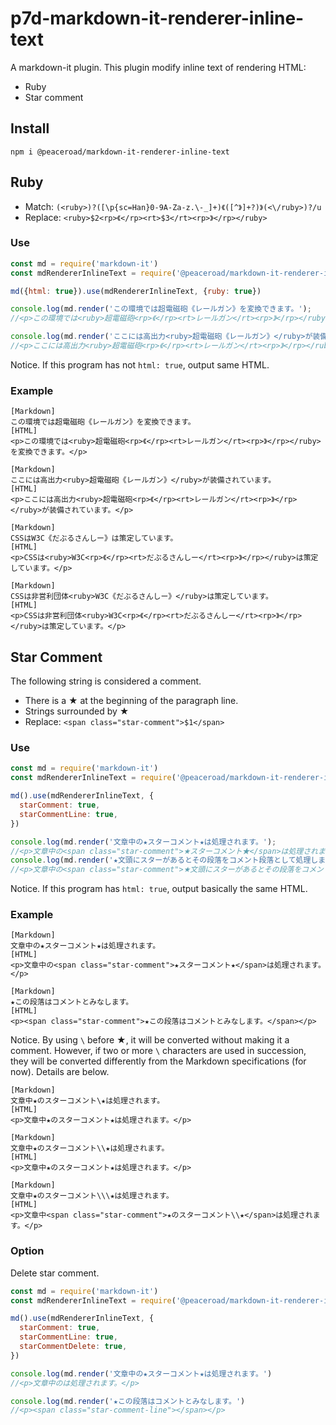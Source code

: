 # p7d-markdown-it-renderer-inline-text

A markdown-it plugin. This plugin modify inline text of rendering HTML:

- Ruby
- Star comment

## Install

```samp
npm i @peaceroad/markdown-it-renderer-inline-text
```

## Ruby

- Match: `(<ruby>)?([\p{sc=Han}0-9A-Za-z.\-_]+)《([^》]+?)》(<\/ruby>)?/u`
- Replace: `<ruby>$2<rp>《</rp><rt>$3</rt><rp>》</rp></ruby>`

### Use

```js
const md = require('markdown-it')
const mdRendererInlineText = require('@peaceroad/markdown-it-renderer-inline-text')

md({html: true}).use(mdRendererInlineText, {ruby: true})

console.log(md.render('この環境では超電磁砲《レールガン》を変換できます。');
//<p>この環境では<ruby>超電磁砲<rp>《</rp><rt>レールガン</rt><rp>》</rp></ruby>を変換できます。</p>

console.log(md.render('ここには高出力<ruby>超電磁砲《レールガン》</ruby>が装備されています。');
//<p>ここには高出力<ruby>超電磁砲<rp>《</rp><rt>レールガン</rt><rp>》</rp></ruby>が装備されています。</p>
```

Notice. If this program has not `html: true`,  output same HTML.

### Example

```
[Markdown]
この環境では超電磁砲《レールガン》を変換できます。
[HTML]
<p>この環境では<ruby>超電磁砲<rp>《</rp><rt>レールガン</rt><rp>》</rp></ruby>を変換できます。</p>

[Markdown]
ここには高出力<ruby>超電磁砲《レールガン》</ruby>が装備されています。
[HTML]
<p>ここには高出力<ruby>超電磁砲<rp>《</rp><rt>レールガン</rt><rp>》</rp></ruby>が装備されています。</p>

[Markdown]
CSSはW3C《だぶるさんしー》は策定しています。
[HTML]
<p>CSSは<ruby>W3C<rp>《</rp><rt>だぶるさんしー</rt><rp>》</rp></ruby>は策定しています。</p>

[Markdown]
CSSは非営利団体<ruby>W3C《だぶるさんしー》</ruby>は策定しています。
[HTML]
<p>CSSは非営利団体<ruby>W3C<rp>《</rp><rt>だぶるさんしー</rt><rp>》</rp></ruby>は策定しています。</p>
```

## Star Comment

The following string is considered a comment.

- There is a ★ at the beginning of the paragraph line.
- Strings surrounded by ★
- Replace: `<span class="star-comment">$1</span>`

### Use

```js
const md = require('markdown-it')
const mdRendererInlineText = require('@peaceroad/markdown-it-renderer-inline-text')

md().use(mdRendererInlineText, {
  starComment: true,
  starCommentLine: true,
})

console.log(md.render('文章中の★スターコメント★は処理されます。');
//<p>文章中の<span class="star-comment">★スターコメント★</span>は処理されます。</p>
console.log(md.render('★文頭にスターがあるとその段落をコメント段落として処理します。');
//<p>文章中の<span class="star-comment">★文頭にスターがあるとその段落をコメント段落として処理します。</span></p>
```

Notice. If this program has `html: true`,  output basically the same HTML.

### Example

```
[Markdown]
文章中の★スターコメント★は処理されます。
[HTML]
<p>文章中の<span class="star-comment">★スターコメント★</span>は処理されます。</p>

[Markdown]
★この段落はコメントとみなします。
[HTML]
<p><span class="star-comment">★この段落はコメントとみなします。</span></p>
```

Notice. By using `\` before ★, it will be converted without making it a comment. However, if two or more `\` characters are used in succession, they will be converted differently from the Markdown specifications (for now). Details are below.

```
[Markdown]
文章中★のスターコメント\★は処理されます。
[HTML]
<p>文章中★のスターコメント★は処理されます。</p>

[Markdown]
文章中★のスターコメント\\★は処理されます。
[HTML]
<p>文章中★のスターコメント★は処理されます。</p>

[Markdown]
文章中★のスターコメント\\\★は処理されます。
[HTML]
<p>文章中<span class="star-comment">★のスターコメント\\★</span>は処理されます。</p>
```

### Option

Delete star comment.

```js
const md = require('markdown-it')
const mdRendererInlineText = require('@peaceroad/markdown-it-renderer-inline-text')

md().use(mdRendererInlineText, {
  starComment: true,
  starCommentLine: true,
  starCommentDelete: true,
})

console.log(md.render('文章中の★スターコメント★は処理されます。')
//<p>文章中のは処理されます。</p>

console.log(md.render('★この段落はコメントとみなします。')
//<p><span class="star-comment-line"></span></p>
```
